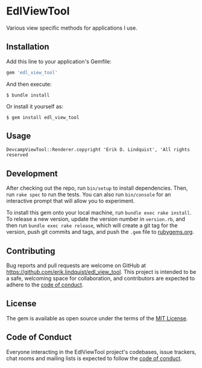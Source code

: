 # EdlViewTool

Various view specific methods for applications I use.

## Installation

Add this line to your application's Gemfile:

```ruby
gem 'edl_view_tool'
```

And then execute:

    $ bundle install

Or install it yourself as:

    $ gem install edl_view_tool

## Usage

```DevcampViewTool::Renderer.copyright 'Erik D. Lindquist', 'All rights reserved```

## Development

After checking out the repo, run `bin/setup` to install dependencies. Then, run `rake spec` to run the tests. You can also run `bin/console` for an interactive prompt that will allow you to experiment.

To install this gem onto your local machine, run `bundle exec rake install`. To release a new version, update the version number in `version.rb`, and then run `bundle exec rake release`, which will create a git tag for the version, push git commits and tags, and push the `.gem` file to [rubygems.org](https://rubygems.org).

## Contributing

Bug reports and pull requests are welcome on GitHub at https://github.com/erik.lindquist/edl_view_tool. This project is intended to be a safe, welcoming space for collaboration, and contributors are expected to adhere to the [code of conduct](https://github.com/erik.lindquist/edl_view_tool/blob/master/CODE_OF_CONDUCT.md).


## License

The gem is available as open source under the terms of the [MIT License](https://opensource.org/licenses/MIT).

## Code of Conduct

Everyone interacting in the EdlViewTool project's codebases, issue trackers, chat rooms and mailing lists is expected to follow the [code of conduct](https://github.com/erik.lindquist/edl_view_tool/blob/master/CODE_OF_CONDUCT.md).
